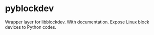 # pyblockdev
Wrapper layer for libblockdev. With documentation. Expose Linux block devices to Python codes.
